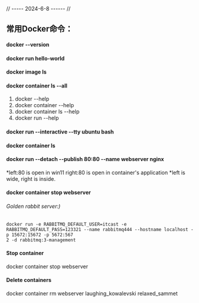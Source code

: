
// ----- 2024-6-8 ------ //
## 常用Docker命令：

#### docker --version

#### docker run hello-world

#### docker image ls

#### docker container ls --all

1. docker --help
2. docker container --help
3. docker container ls --help
4. docker run --help

#### docker run --interactive --tty ubuntu bash

#### docker container ls


#### docker run --detach --publish 80:80 --name webserver nginx
*left:80 is open in win11 right:80 is open in container's application
*left is wide, right is inside.

#### docker container stop webserver

###### Golden rabbit server:)
```shell
docker run -e RABBITMQ_DEFAULT_USER=itcast -e RABBITMQ_DEFAULT_PASS=123321 --name rabbitmq444 --hostname localhost -p 15672:15672 -p 5672:567
2 -d rabbitmq:3-management
```

#### Stop container
docker container stop webserver

#### Delete containers
docker container rm webserver laughing_kowalevski relaxed_sammet



































































































